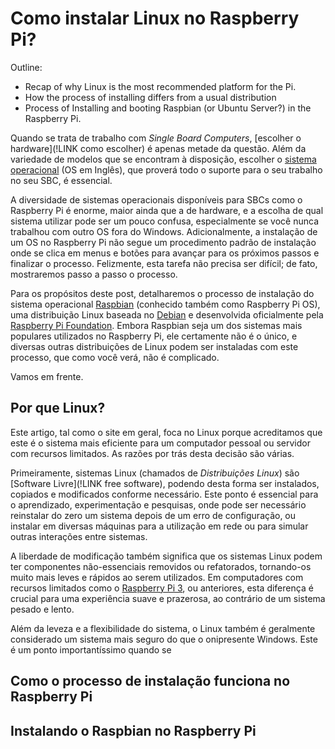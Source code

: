 # Como instalar Linux no Raspberry Pi?

Outline:

 - Recap of why Linux is the most recommended platform for the Pi.
 - How the process of installing differs from a usual distribution
 - Process of Installing and booting Raspbian (or Ubuntu Server?) in the Raspberry Pi.

Quando se trata de trabalho com *Single Board Computers*, [escolher o hardware](!LINK como escolher) é apenas metade da questão. Além da variedade de modelos que se encontram à disposição, escolher o [sistema operacional](https://pt.wikipedia.org/wiki/Sistema_operativo) (OS em Inglês), que proverá todo o suporte para o seu trabalho no seu SBC, é essencial.

A diversidade de sistemas operacionais disponíveis para SBCs como o Raspberry Pi é enorme, maior ainda que a de hardware, e a escolha de qual sistema utilizar pode ser um pouco confusa, especialmente se você nunca trabalhou com outro OS fora do Windows. Adicionalmente, a instalação de um OS no Raspberry Pi não segue um procedimento padrão de instalação onde se clica em menus e botões para avançar para os próximos passos e finalizar o processo. Felizmente, esta tarefa não precisa ser difícil; de fato, mostraremos passo a passo o processo.

Para os propósitos deste post, detalharemos o processo de instalação do sistema operacional [Raspbian](https://en.wikipedia.org/wiki/Raspberry_Pi_OS) (conhecido também como Raspberry Pi OS), uma distribuição Linux baseada no [Debian](https://www.debian.org) e desenvolvida oficialmente pela [Raspberry Pi Foundation](https://www.raspberrypi.org/software/operating-systems/). Embora Raspbian seja um dos sistemas mais populares utilizados no Raspberry Pi, ele certamente não é o único, e diversas outras distribuições de Linux podem ser instaladas com este processo, que como você verá, não é complicado.

Vamos em frente.

## Por que Linux?

Este artigo, tal como o site em geral, foca no Linux porque acreditamos que este é o sistema mais eficiente para um computador pessoal ou servidor com recursos limitados. As razões por trás desta decisão são várias.

Primeiramente, sistemas Linux (chamados de *Distribuições Linux*) são [Software Livre](!LINK free software), podendo desta forma ser instalados, copiados e modificados conforme necessário. Este ponto é essencial para o aprendizado, experimentação e pesquisas, onde pode ser necessário reinstalar do zero um sistema depois de um erro de configuração, ou instalar em diversas máquinas para a utilização em rede ou para simular outras interações entre sistemas. 

A liberdade de modificação também significa que os sistemas Linux podem ter componentes não-essenciais removidos ou refatorados, tornando-os muito mais leves e rápidos ao serem utilizados. Em computadores com recursos limitados como o [Raspberry Pi 3](https://amzn.to/3qlUOqH), ou anteriores, esta diferença é crucial para uma experiência suave e prazerosa, ao contrário de um sistema pesado e lento.

Além da leveza e a flexibilidade do sistema, o Linux também é geralmente considerado um sistema mais seguro do que o onipresente Windows. Este é um ponto importantíssimo quando se 

## Como o processo de instalação funciona no Raspberry Pi

## Instalando o Raspbian no Raspberry Pi
